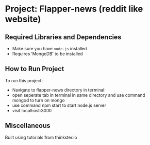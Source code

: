 Project: Flapper-news (reddit like website) 
================================

Required Libraries and Dependencies
-----------------------------------
* Make sure you have `node.js` installed 
* Requires 'MongoDB' to be installed


How to Run Project
------------------
To run this project:

* Navigate to flapper-news directory in terminal
* open seperate tab in terminal in same directory and use command mongod to turn on mongo
* use command npm start to start node.js server
* visit localhost:3000 


Miscellaneous
-------------
Built using tutorials from thinkster.io

